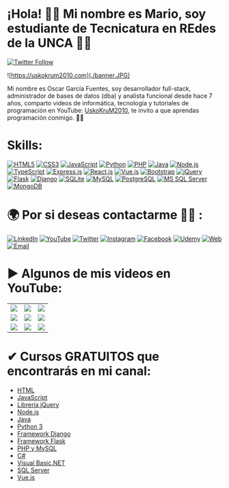 # ¡Hola! 👋🏻 Mi nombre es Mario, soy estudiante de Tecnicatura en REdes de la UNCA 👨‍💻

[![Twitter Follow](https://img.shields.io/twitter/follow/uskokrum2010?style=social)](https://twitter.com/mjtonline)


![https://uskokrum2010.com](./banner.JPG)

Mi nombre es Oscar García Fuentes, soy desarrollador full-stack, administrador de bases de datos (dba) y analista funcional desde hace 7 años, comparto videos de informática, tecnología y tutoriales de programación en YouTube: [UskoKruM2010](https://www.youtube.com/UskoKruM2010), te invito a que aprendas programación conmigo. 👨‍💻

# Skills:

[![HTML5](https://img.shields.io/badge/HTML5-E34F26?style=for-the-badge&logo=html5&logoColor=white)]()
[![CSS3](https://img.shields.io/badge/CSS3-1572B6?style=for-the-badge&logo=css3&logoColor=white)]()
[![JavaScript](https://img.shields.io/badge/JavaScript-F7DF1E?style=for-the-badge&logo=javascript&logoColor=black)]()
[![Python](https://img.shields.io/badge/Python-14354C?style=for-the-badge&logo=python&logoColor=white)]()
[![PHP](https://img.shields.io/badge/PHP-777BB4?style=for-the-badge&logo=php&logoColor=white)]()
[![Java](https://img.shields.io/badge/Java-ED8B00?style=for-the-badge&logo=java&logoColor=white)]()
[![Node.js](https://img.shields.io/badge/Node.js-43853D?style=for-the-badge&logo=node.js&logoColor=white)]()
[![TypeScript](https://img.shields.io/badge/TypeScript-007ACC?style=for-the-badge&logo=typescript&logoColor=white)]()
[![Express.js](https://img.shields.io/badge/Express.js-404D59?style=for-the-badge)]()
[![React.js](https://img.shields.io/badge/React-20232A?style=for-the-badge&logo=react&logoColor=61DAFB)]()
[![Vue.js](https://img.shields.io/badge/Vue.js-35495E?style=for-the-badge&logo=vue.js&logoColor=4FC08D)]()
[![Bootstrap](https://img.shields.io/badge/Bootstrap-563D7C?style=for-the-badge&logo=bootstrap&logoColor=white)]()
[![jQuery](https://img.shields.io/badge/jQuery-0769AD?style=for-the-badge&logo=jquery&logoColor=white)]()
[![Flask](https://img.shields.io/badge/Flask-000000?style=for-the-badge&logo=flask&logoColor=white)]()
[![Django](https://img.shields.io/badge/Django-092E20?style=for-the-badge&logo=django&logoColor=white)]()
[![SQLite](https://img.shields.io/badge/SQLite-07405E?style=for-the-badge&logo=sqlite&logoColor=white)]()
[![MySQL](https://img.shields.io/badge/MySQL-00000F?style=for-the-badge&logo=mysql&logoColor=white)]()
[![PostgreSQL](https://img.shields.io/badge/PostgreSQL-316192?style=for-the-badge&logo=postgresql&logoColor=white)]()
[![MS SQL Server](https://img.shields.io/badge/Microsoft_SQL_Server-CC2927?style=for-the-badge&logo=microsoft-sql-server&logoColor=white)]()
[![MongoDB](https://img.shields.io/badge/MongoDB-4EA94B?style=for-the-badge&logo=mongodb&logoColor=white)]()

# 🌍 Por si deseas contactarme 👨‍💻 :

[![LinkedIn](https://img.shields.io/badge/LinkedIn-Oscar_Garcia-0077B5?style=for-the-badge&logo=linkedin&logoColor=white&labelColor=101010)](https://pe.linkedin.com/in/uskokrum2010)
[![YouTube](https://img.shields.io/badge/YouTube-UskoKruM2010-FF0000?style=for-the-badge&logo=youtube&logoColor=white&labelColor=101010)](https://youtube.com/uskokrum2010)
[![Twitter](https://img.shields.io/badge/Twitter-@uskokrum2010-1DA1F2?style=for-the-badge&logo=twitter&logoColor=white&labelColor=101010)](https://twitter.com/uskokrum2010)
[![Instagram](https://img.shields.io/badge/Instagram-@uskokrum2010-E4405F?style=for-the-badge&logo=instagram&logoColor=white&labelColor=101010)](https://instagram.com/uskokrum2010)
[![Facebook](https://img.shields.io/badge/Facebook-@uskokrum2010-1877F2?style=for-the-badge&logo=facebook&logoColor=white&labelColor=101010)](https://facebook.com/uskokrum2010)
[![Udemy](https://img.shields.io/badge/Udemy-Oscar_Garcia-EC5252?style=for-the-badge&logo=udemy&logoColor=white&labelColor=101010)](https://www.udemy.com/course/sql-para-administracion-de-bases-de-datos-con-mysql/)
[![Web](https://img.shields.io/badge/My_Website-uskokrum2010.com-14a1f0?style=for-the-badge&logo=dev.to&logoColor=white&labelColor=101010)](https://uskokrum2010.com)
[![Email](https://img.shields.io/badge/uskokrum2010@gmail.com-mi_email_personal-D14836?style=for-the-badge&logo=gmail&logoColor=white&labelColor=101010)](mailto:uskokrum2010@gmail.com)

# ▶ Algunos de mis videos en YouTube:

<table style="width:100%">
  <tr>
    <td>
	<a href="https://youtu.be/kbJAhvzyw-E">
  		<img src="http://i3.ytimg.com/vi/kbJAhvzyw-E/maxresdefault.jpg">
	</a>
	</td>
    <td>
	<a href="https://youtu.be/XW9M7enLAM4">
  		<img src="http://i3.ytimg.com/vi/XW9M7enLAM4/maxresdefault.jpg">
	</a>
	</td>
    <td>
	<a href="https://youtu.be/D6LZnrDbQPM">
  		<img src="http://i3.ytimg.com/vi/D6LZnrDbQPM/maxresdefault.jpg">
	</a>
	</td>
  </tr>
  <tr>
    <td>
	<a href="https://youtu.be/-1DmVCPB6H8">
  		<img src="http://i3.ytimg.com/vi/-1DmVCPB6H8/maxresdefault.jpg">
	</a>
	</td>
	<td>
	<a href="https://youtu.be/hL52_nB5QSw">
  		<img src="http://i3.ytimg.com/vi/hL52_nB5QSw/maxresdefault.jpg">
	</a>
	</td>
   <td>
	<a href="https://youtu.be/mYe-Ju8-D3o">
  		<img src="http://i3.ytimg.com/vi/mYe-Ju8-D3o/maxresdefault.jpg">
	</a>
	</td>
  </tr>
    <tr>
    <td>
	<a href="https://youtu.be/d3mYv1r4DkQ">
  		<img src="http://i3.ytimg.com/vi/d3mYv1r4DkQ/maxresdefault.jpg">
	</a>
	</td>
	<td>
	<a href="https://youtu.be/dpbu0zTitO8">
  		<img src="http://i3.ytimg.com/vi/dpbu0zTitO8/maxresdefault.jpg">
	</a>
	</td>
   <td>
	<a href="https://youtu.be/Bf6CtG_JARU">
  		<img src="http://i3.ytimg.com/vi/Bf6CtG_JARU/maxresdefault.jpg">
	</a>
	</td>
  </tr>
</table>

# ✔ Cursos GRATUITOS que encontrarás en mi canal:

- [HTML](https://www.youtube.com/playlist?list=PL_wRgp7nihyZElF-6dkhPU_RetfSp99QN)
- [JavaScript](https://www.youtube.com/playlist?list=PL_wRgp7nihyYdnV6ilQcZsfdG5d2nGWkc)
- [Librería jQuery](https://www.youtube.com/playlist?list=PL_wRgp7nihyY020gyukDupJEJ84gimiPS)
- [Node.js](https://www.youtube.com/playlist?list=PL_wRgp7nihybJkFgDxd-LBZgmSIVdy3rd)
- [Java](https://www.youtube.com/playlist?list=PL_wRgp7nihyZ6hKPQcioxneVQ1aTuC4fS)
- [Python 3](https://www.youtube.com/playlist?list=PL_wRgp7nihybbJ2vZaVGI5TDdPaK_dFuC)
- [Framework Django](https://www.youtube.com/playlist?list=PL_wRgp7nihyZsEnudJ-XUAEdnOGUojbnn)
- [Framework Flask](https://youtu.be/-1DmVCPB6H8)
- [PHP y MySQL](https://www.youtube.com/playlist?list=PL_wRgp7nihyYXMZ5bBP6v0Q31fRRJLiud)
- [C#](https://www.youtube.com/playlist?list=PL_wRgp7nihyYACu4RyZd0PxJUseQ2tQl8)
- [Visual Basic.NET](https://www.youtube.com/playlist?list=PL_wRgp7nihybLjm19HvBxRDp-ZvyGEhdh)
- [SQL Server](https://www.youtube.com/playlist?list=PL_wRgp7nihyYXeXZhOiZqKpAdwIRM28Ui)
- [Vue.js](https://youtu.be/XW9M7enLAM4)
